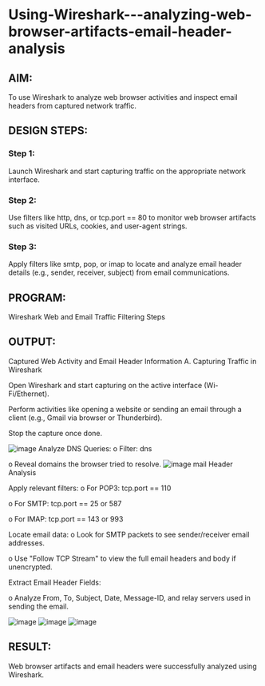 # Using-Wireshark---analyzing-web-browser-artifacts-email-header-analysis
## AIM:
To use Wireshark to analyze web browser activities and inspect email headers from captured network traffic.

## DESIGN STEPS:
### Step 1:
Launch Wireshark and start capturing traffic on the appropriate network interface.

### Step 2:
Use filters like http, dns, or tcp.port == 80 to monitor web browser artifacts such as visited URLs, cookies, and user-agent strings.

### Step 3:
Apply filters like smtp, pop, or imap to locate and analyze email header details (e.g., sender, receiver, subject) from email communications.

## PROGRAM:
Wireshark Web and Email Traffic Filtering Steps

## OUTPUT:
Captured Web Activity and Email Header Information
A. Capturing Traffic in Wireshark

Open Wireshark and start capturing on the active interface (Wi- Fi/Ethernet).

Perform activities like opening a website or sending an email through a client (e.g., Gmail via browser or Thunderbird).

Stop the capture once done.

![image](https://github.com/user-attachments/assets/ceb9594a-0e3c-4e02-be08-fb0d1385d8f7)
Analyze DNS Queries: o Filter: dns

o Reveal domains the browser tried to resolve.
![image](https://github.com/user-attachments/assets/dcda7ea6-184a-4c61-ae06-54d03b174dd1)
mail Header Analysis

Apply relevant filters:
o For POP3: tcp.port == 110

o For SMTP: tcp.port == 25 or 587

o For IMAP: tcp.port == 143 or 993

Locate email data:
o Look for SMTP packets to see sender/receiver email addresses.

o Use "Follow TCP Stream" to view the full email headers and body if unencrypted.

Extract Email Header Fields:

o Analyze From, To, Subject, Date, Message-ID, and relay servers used in sending the email.

![image](https://github.com/user-attachments/assets/2834b51a-19c8-472d-9790-4658639177d0)
![image](https://github.com/user-attachments/assets/ecd82ed5-5336-4549-8f26-5ffcb55d66aa)
![image](https://github.com/user-attachments/assets/299289e8-caa4-4156-8137-7eccc2e072cc)

## RESULT:
Web browser artifacts and email headers were successfully analyzed using Wireshark.

